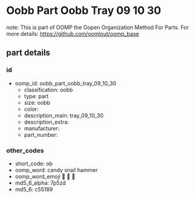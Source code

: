 # Oobb Part Oobb Tray 09 10 30  

note: This is part of OOMP the Oopen Organization Method For Parts. For more details: https://github.com/oomlout/oomp_base

##  part details





### id
* oomp_id: oobb_part_oobb_tray_09_10_30
  * classification: oobb
  * type: part
  * size: oobb
  * color: 
  * description_main: tray_09_10_30
  * description_extra: 
  * manufacturer: 
  * part_number: 

### other_codes
* short_code: ob
* oomp_word: candy snail hammer
* oomp_word_emoji :candy: :snail: :hammer:
* md5_6_alpha: 7p5zd
* md5_6: c55189